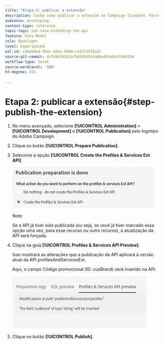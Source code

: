```yaml
---
title: "Etapa 2: publicar a extensão"
description: Saiba como publicar a extensão no Campaign Standard. Parte 2 de uma série.
audience: developing
content-type: reference
topic-tags: use-case-extending-the-api
feature: Data Model
role: Developer
level: Experienced
exl-id: e3bebded-764c-4d2e-9580-c413f1576a2c
source-git-commit: dcfd4e2610cbf9d250359cab6ed43e8c97dd4536
workflow-type: tm+mt
source-wordcount: '109'
ht-degree: 25%

---
```


# Etapa 2: publicar a extensão{#step-publish-the-extension}

1. No menu avançado, selecione **[!UICONTROL Administration]** > **[!UICONTROL Development]** e **[!UICONTROL Publication]** pelo logotipo do Adobe Campaign.
1. Clique no botão **[!UICONTROL Prepare Publication]**.
1. Selecione a opção **[!UICONTROL Create the Profiles & Services Ext API]**.

   ![](assets/create-profile-and-services-api.png)

   >[!NOTE]
   >
   >Se a API já tiver sido publicada (ou seja, se você já tiver marcado essa opção uma vez, para esse recurso ou outro recurso), a atualização da API será forçada.

1. Clique na guia **[!UICONTROL Profiles & Services API Preview]**.

   Isso mostrará as alterações que a publicação da API aplicará à versão atual da API profilesAndServicesExt.

   Aqui, o campo Código promocional (ID: cusBrand) será inserido na API.

   ![](assets/extendpandsapi_diff.png)

1. Clique no botão **[!UICONTROL Publish]**.
